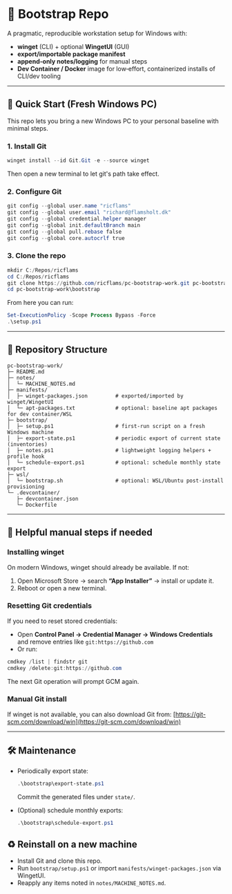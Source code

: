 # 🧰 Bootstrap Repo

A pragmatic, reproducible workstation setup for Windows with:

* **winget** (CLI) + optional **WingetUI** (GUI)
* **export/importable package manifest**
* **append‑only notes/logging** for manual steps
* **Dev Container / Docker** image for low‑effort, containerized installs of CLI/dev tooling

---

## 🚀 Quick Start (Fresh Windows PC)

This repo lets you bring a new Windows PC to your personal baseline with minimal steps.

### 1. Install Git

```powershell
winget install --id Git.Git -e --source winget
```

Then open a new terminal to let git's path take effect.

### 2. Configure Git

```powershell
git config --global user.name "ricflams"
git config --global user.email "richard@flamsholt.dk"
git config --global credential.helper manager
git config --global init.defaultBranch main
git config --global pull.rebase false
git config --global core.autocrlf true
```

### 3. Clone the repo

```powershell
mkdir C:/Repos/ricflams
cd C:/Repos/ricflams
git clone https://github.com/ricflams/pc-bootstrap-work.git pc-bootstrap-work
cd pc-bootstrap-work\bootstrap
```

From here you can run:

```powershell
Set-ExecutionPolicy -Scope Process Bypass -Force
.\setup.ps1
```

---

## 📁 Repository Structure

```
pc-bootstrap-work/
├─ README.md
├─ notes/
│  └─ MACHINE_NOTES.md
├─ manifests/
│  ├─ winget-packages.json         # exported/imported by winget/WingetUI
│  └─ apt-packages.txt             # optional: baseline apt packages for dev container/WSL
├─ bootstrap/
│  ├─ setup.ps1                    # first-run script on a fresh Windows machine
│  ├─ export-state.ps1             # periodic export of current state (inventories)
│  ├─ notes.ps1                    # lightweight logging helpers + profile hook
│  └─ schedule-export.ps1          # optional: schedule monthly state export
├─ wsl/
│  └─ bootstrap.sh                 # optional: WSL/Ubuntu post-install provisioning
└─ .devcontainer/
   ├─ devcontainer.json
   └─ Dockerfile
```

---

## 🧰 Helpful manual steps if needed

### Installing winget

On modern Windows, winget should already be available. If not:

1. Open Microsoft Store → search **“App Installer”** → install or update it.
2. Reboot or open a new terminal.

### Resetting Git credentials

If you need to reset stored credentials:

* Open **Control Panel → Credential Manager → Windows Credentials** and remove entries like `git:https://github.com`
* Or run:

```powershell
cmdkey /list | findstr git
cmdkey /delete:git:https://github.com
```

The next Git operation will prompt GCM again.

### Manual Git install

If winget is not available, you can also download Git from:
[https://git-scm.com/download/win](https://git-scm.com/download/win)

---

## 🛠 Maintenance

* Periodically export state:

  ```powershell
  .\bootstrap\export-state.ps1
  ```

  Commit the generated files under `state/`.

* (Optional) schedule monthly exports:

  ```powershell
  .\bootstrap\schedule-export.ps1
  ```

## ♻️ Reinstall on a new machine

* Install Git and clone this repo.
* Run `bootstrap/setup.ps1` or import `manifests/winget-packages.json` via WingetUI.
* Reapply any items noted in `notes/MACHINE_NOTES.md`.

